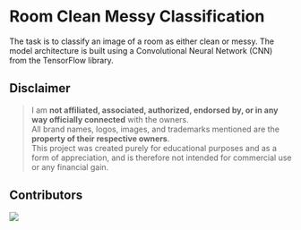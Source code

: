 <div align="left">
  <h1>Room Clean Messy Classification</h1>
</div>

<p>The task is to classify an image of a room as either clean or messy. The model architecture is built using a Convolutional Neural Network (CNN) from the TensorFlow library.</p>

## Disclaimer
> I am **not affiliated, associated, authorized, endorsed by, or in any way officially connected** with the owners. </br>
> All brand names, logos, images, and trademarks mentioned are the **property of their respective owners**. </br>
> This project was created purely for educational purposes and as a form of appreciation, and is therefore not intended for commercial use or any financial gain.

## Contributors

<div align="left">
<a href="https://github.com/hanyaseorangpelajar/miscmisc/graphs/contributors">
  <img src="https://contrib.rocks/image?repo=hanyaseorangpelajar/miscmisc" />
</a>
</div>
